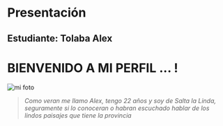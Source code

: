 # Presentación

## Estudiante: Tolaba Alex

# BIENVENIDO A MI PERFIL ... !
![mi foto](foto.jpeg)

>*Como veran me llamo Alex, tengo 22 años y soy de Salta la Linda, seguramente si lo conoceran o habran escuchado hablar de los lindos paisajes que tiene la provincia*

